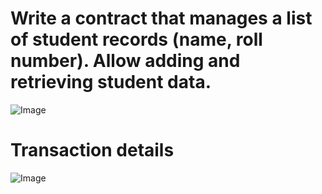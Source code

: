 # Write a contract that manages a list of student records (name, roll number). Allow adding and retrieving student data.
![Image](https://github.com/user-attachments/assets/2fade461-2350-4912-8888-1a15d1689225)
# Transaction details 
![Image](https://github.com/user-attachments/assets/9a0d687a-8faf-4810-a284-1309432a28a7)

